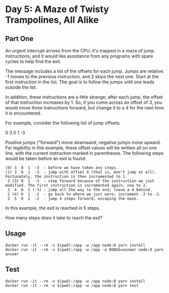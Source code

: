 # Day 5: A Maze of Twisty Trampolines, All Alike

## Part One

An urgent interrupt arrives from the CPU: it's trapped in a maze of jump instructions, and it would like assistance from any programs with spare cycles to help find the exit.

The message includes a list of the offsets for each jump. Jumps are relative: -1 moves to the previous instruction, and 2 skips the next one. Start at the first instruction in the list. The goal is to follow the jumps until one leads outside the list.

In addition, these instructions are a little strange; after each jump, the offset of that instruction increases by 1. So, if you come across an offset of 3, you would move three instructions forward, but change it to a 4 for the next time it is encountered.

For example, consider the following list of jump offsets:

0
3
0
1
-3

Positive jumps ("forward") move downward; negative jumps move upward. For legibility in this example, these offset values will be written all on one line, with the current instruction marked in parentheses. The following steps would be taken before an exit is found:

    (0) 3  0  1  -3  - before we have taken any steps.
    (1) 3  0  1  -3  - jump with offset 0 (that is, don't jump at all). Fortunately, the instruction is then incremented to 1.
     2 (3) 0  1  -3  - step forward because of the instruction we just modified. The first instruction is incremented again, now to 2.
     2  4  0  1 (-3) - jump all the way to the end; leave a 4 behind.
     2 (4) 0  1  -2  - go back to where we just were; increment -3 to -2.
     2  5  0  1  -2  - jump 4 steps forward, escaping the maze.

In this example, the exit is reached in 5 steps.

How many steps does it take to reach the exit?

## Usage

``` shell
docker run -it --rm -v $(pwd):/app -w /app node:8 yarn install
docker run -it --rm -v $(pwd):/app -w /app -e DEBUG=asnwer node:8 yarn answer
```

## Test

``` shell
docker run -it --rm -v $(pwd):/app -w /app node:8 yarn install
docker run -it --rm -v $(pwd):/app -w /app node:8 yarn test
```
